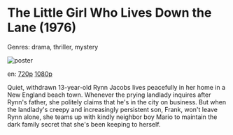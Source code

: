 # The Little Girl Who Lives Down the Lane (1976)

Genres: drama, thriller, mystery

![poster](http://image.tmdb.org/t/p/w500/ttBe9tlHpc25ZfBbNhJOGC6KgiZ.jpg)

en:
  [720p](magnet:?xt=urn:btih:086ddd46a667c25c723b434366b82684ffc96f48&dn=The+Little+Girl+Who+Lives+Down+the+Lane+(1976)&tr=udp%3A%2F%2Ftracker.yify-torrents.com%2Fannounce&tr=udp%3A%2F%2Fopen.demonii.com%3A1337&tr=udp%3A%2F%2Fexodus.desync.com%3A6969&tr=udp%3A%2F%2Ftracker.istole.it%3A80&tr=udp%3A%2F%2Ftracker.publicbt.com%3A80&tr=udp%3A%2F%2Ftracker.openbittorrent.com%3A80&tr=udp%3A%2F%2Ftracker.leechers-paradise.org%3A6969&tr=udp%3A%2F%2F9.rarbg.com%3A2710&tr=udp%3A%2F%2Fp4p.arenabg.ch%3A1337&tr=udp%3A%2F%2Fp4p.arenabg.com%3A1337&tr=udp%3A%2F%2Ftracker.coppersurfer.tk%3A6969)
  [1080p](https://extratorrent.cc/download/4441194/The+Little+Girl+Who+Lives+Down+the+Lane+%281976%29+1080p+BrRip+x264+-+YIFY.torrent)
  


Quiet, withdrawn 13-year-old Rynn Jacobs lives peacefully in her home in a New England beach town. Whenever the prying landlady inquires after Rynn's father, she politely claims that he's in the city on business. But when the landlady's creepy and increasingly persistent son, Frank, won't leave Rynn alone, she teams up with kindly neighbor boy Mario to maintain the dark family secret that she's been keeping to herself.